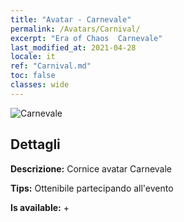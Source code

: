 ```yaml
---
title: "Avatar - Carnevale"
permalink: /Avatars/Carnival/
excerpt: "Era of Chaos  Carnevale"
last_modified_at: 2021-04-28
locale: it
ref: "Carnival.md"
toc: false
classes: wide
---
```

 ![Carnevale](/images/a/avatarFrame_95.png)

## Dettagli

 **Descrizione:** Cornice avatar Carnevale 

 **Tips:** Ottenibile partecipando all'evento 

 **Is available:**  + 

